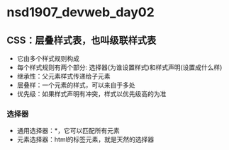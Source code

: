 # nsd1907_devweb_day02

## CSS：层叠样式表，也叫级联样式表

- 它由多个样式规则构成
- 每个样式规则有两个部分: 选择器(为谁设置样式)和样式声明(设置成什么样)
- 继承性：父元素样式传递给子元素
- 层叠样：一个元素的样式，可以来自于多处
- 优先级：如果样式声明有冲突，样式以优先级高的为准

### 选择器

- 通用选择器：\*，它可以匹配所有元素
- 元素选择器：html的标签元素，就是天然的选择器









